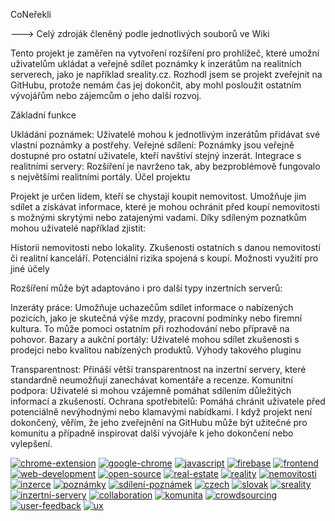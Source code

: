 CoNeřekli

---> Celý zdroják členěný podle jednotlivých souborů ve Wiki

Tento projekt je zaměřen na vytvoření rozšíření pro prohlížeč, které umožní uživatelům ukládat a veřejně sdílet poznámky k inzerátům na realitních serverech, jako je například sreality.cz. Rozhodl jsem se projekt zveřejnit na GitHubu, protože nemám čas jej dokončit, aby mohl posloužit ostatním vývojářům nebo zájemcům o jeho další rozvoj.

Základní funkce

Ukládání poznámek: Uživatelé mohou k jednotlivým inzerátům přidávat své vlastní poznámky a postřehy.
Veřejné sdílení: Poznámky jsou veřejně dostupné pro ostatní uživatele, kteří navštíví stejný inzerát.
Integrace s realitními servery: Rozšíření je navrženo tak, aby bezproblémově fungovalo s největšími realitními portály.
Účel projektu

Projekt je určen lidem, kteří se chystají koupit nemovitost. Umožňuje jim sdílet a získávat informace, které je mohou ochránit před koupí nemovitosti s možnými skrytými nebo zatajenými vadami. Díky sdíleným poznatkům mohou uživatelé například zjistit:

Historii nemovitosti nebo lokality.
Zkušenosti ostatních s danou nemovitostí či realitní kanceláří.
Potenciální rizika spojená s koupí.
Možnosti využití pro jiné účely

Rozšíření může být adaptováno i pro další typy inzertních serverů:

Inzeráty práce: Umožňuje uchazečům sdílet informace o nabízených pozicích, jako je skutečná výše mzdy, pracovní podmínky nebo firemní kultura. To může pomoci ostatním při rozhodování nebo přípravě na pohovor.
Bazary a aukční portály: Uživatelé mohou sdílet zkušenosti s prodejci nebo kvalitou nabízených produktů.
Výhody takového pluginu

Transparentnost: Přináší větší transparentnost na inzertní servery, které standardně neumožňují zanechávat komentáře a recenze.
Komunitní podpora: Uživatelé si mohou vzájemně pomáhat sdílením důležitých informací a zkušeností.
Ochrana spotřebitelů: Pomáhá chránit uživatele před potenciálně nevýhodnými nebo klamavými nabídkami.
I když projekt není dokončený, věřím, že jeho zveřejnění na GitHubu může být užitečné pro komunitu a případně inspirovat další vývojáře k jeho dokončení nebo vylepšení.




[![chrome-extension](https://img.shields.io/badge/Extension-Chrome-blue.svg)]()
[![google-chrome](https://img.shields.io/badge/Browser-Google%20Chrome-blue.svg)]()
[![javascript](https://img.shields.io/badge/Language-JavaScript-yellow.svg)]()
[![firebase](https://img.shields.io/badge/Backend-Firebase-orange.svg)]()
[![frontend](https://img.shields.io/badge/Frontend-HTML%2FCSS%2FJS-green.svg)]()
[![web-development](https://img.shields.io/badge/Category-Web%20Development-green.svg)]()
[![open-source](https://img.shields.io/badge/License-MIT-green.svg)]()
[![real-estate](https://img.shields.io/badge/Topic-Real%20Estate-red.svg)]()
[![reality](https://img.shields.io/badge/Obor-Realitní%20inzerce-red.svg)]()
[![nemovitosti](https://img.shields.io/badge/Téma-Nemovitosti-red.svg)]()
[![inzerce](https://img.shields.io/badge/Kategorie-Inzerce-lightgrey.svg)]()
[![poznámky](https://img.shields.io/badge/Funkce-Poznámky-lightgrey.svg)]()
[![sdílení-poznámek](https://img.shields.io/badge/Sdílení-Poznámek-lightgrey.svg)]()
[![czech](https://img.shields.io/badge/Jazyk-%C4%8Ce%C5%A1tina-red.svg)]()
[![slovak](https://img.shields.io/badge/Jazyk-Sloven%C4%8Dina-blue.svg)]()
[![sreality](https://img.shields.io/badge/C%C3%ADlov%C3%BD%20web-Sreality.cz-blue.svg)]()
[![inzertní-servery](https://img.shields.io/badge/Fokus-Inzertn%C3%AD%20servery-lightgrey.svg)]()
[![collaboration](https://img.shields.io/badge/Spolupr%C3%A1ce-V%C3%ADt%C3%A1na-brightgreen.svg)]()
[![komunita](https://img.shields.io/badge/Komunita-%C4%8Cesk%C3%A1%2FSlovensk%C3%A1-red.svg)]()
[![crowdsourcing](https://img.shields.io/badge/Crowdsourcing-Ano-brightgreen.svg)]()
[![user-feedback](https://img.shields.io/badge/Zp%C4%9Btn%C3%A1%20vazba-V%C3%ADt%C3%A1na-yellowgreen.svg)]()
[![ux](https://img.shields.io/badge/UX-D%C5%AFle%C5%BEit%C3%A9-blue.svg)]()



